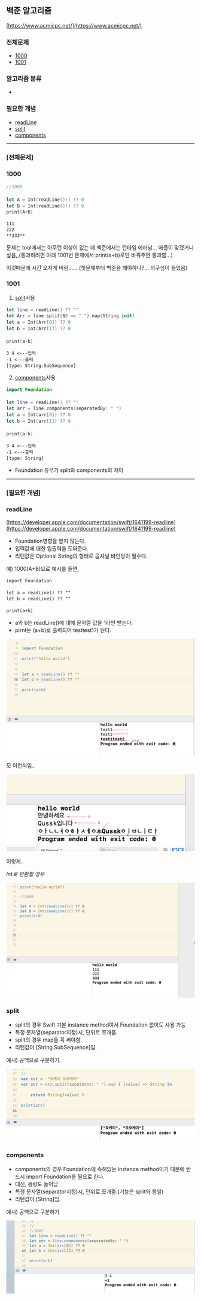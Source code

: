 ## 백준 알고리즘
[https://www.acmicpc.net/](https://www.acmicpc.net/)


### **전체문제**
- [1000](#1000)
- [1001](#1001)


### **알고리즘 분류**
- 


### **필요한 개념**
- [readLine](#readLine)
- [split](#split)
- [components](#components)

***
### **[전체문제]**

### 1000
```swift
//1000

let A = Int(readLine()!) ?? 0
let B = Int(readLine()!) ?? 0
print(A+B)

```

```
111
222
**333**
```

문제는 tool에서는 아무런 이상이 없는 데 백준에서는 런타임 에러남... 
애플이 맞겠거니 싶음,,(통과하려면 아래 1001번 문제에서 print(a+b)로만 바꿔주면 통과함...)

이것때문에 시간 오지게 버림...... (첫문제부터 백준을 해야하나?... 의구심이 들었음)

### 1001
1. [split](#split)사용
```swift
let line = readLine() ?? "" 
let Arr = line.split{$0 == " "}.map(String.init) 
let a = Int(Arr[0]) ?? 0 
let b = Int(Arr[1]) ?? 0 

print(a-b)
```

```
3 4 <---입력
-1 <---출력
[type: String.SubSequence]
```

2.  [components](#components)사용
```swift
import Foundation

let line = readLine() ?? ""
let arr = line.components(separatedBy: " ")
let a = Int(arr[0]) ?? 0
let b = Int(arr[1]) ?? 0

print(a-b)
```
```
3 4 <---입력
-1 <---출력
[type: String]
```
- Foundation 유무가 split와 components의 차이 


***
### **[필요한 개념]** 

### readLine
[https://developer.apple.com/documentation/swift/1641199-readline](https://developer.apple.com/documentation/swift/1641199-readline)
- Foundation영향을 받지 않는다. 
- 입력값에 대한 입출력을 도와준다.
- 리턴값은 Optional String의 형태로 옵셔널 바인딩이 필수다. 

예) 1000(A+B)으로 예시를 들면, 
```
import Foundation

let a = readLine() ?? ""
let b = readLine() ?? ""

print(a+b)
```
- a와 b는 readLine()에 대해 문자열 값을 1라인 받는다.
- pirnt는 (a+b)로 출력되어 testtest1가 된다.

![](image/read2.png)

모 이런식임..

![](image/read1.png)

이렇게..


*Int로 반환할 경우*

![](image/read.png)


### split
- split의 경우 Swift 기본 instance method여서 Foundation 없이도 사용 가능
- 특정 문자열(separator지정)시, 단위로 쪼개줌.
- split의 경우 map을 꼭 써야함. 
- 리턴값이 [String.SubSequence]임.

예시) 공백으로 구분하기. 

![](image/map.png)


### components
- components의 경우 Foundation에 속해있는 instance method이기 때문에 반드시 import Foundation을 필요로 한다. 
- 대신, 용량도 늘어남
- 특정 문자열(separator지정)시, 단위로 쪼개줌.(기능은 split와 동일)
- 리턴값이 [String]임. 

예시) 공백으로 구분하기 

![](image/1001.png)




